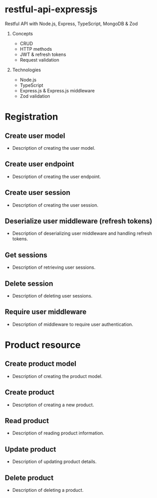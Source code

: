 # restful-api-expressjs
Restful API with Node.js, Express, TypeScript, MongoDB &amp; Zod 

1. Concepts
   * CRUD
   * HTTP methods
   * JWT & refresh tokens
   * Request validation


2. Technologies
   - Node.js
   - TypeScript
   - Express.js & Express.js middleware
   - Zod validation



# Registration

## Create user model
- Description of creating the user model.

## Create user endpoint
- Description of creating the user endpoint.

## Create user session
- Description of creating the user session.

## Deserialize user middleware (refresh tokens)
- Description of deserializing user middleware and handling refresh tokens.

## Get sessions
- Description of retrieving user sessions.

## Delete session
- Description of deleting user sessions.

## Require user middleware
- Description of middleware to require user authentication.

# Product resource

## Create product model
- Description of creating the product model.

## Create product
- Description of creating a new product.

## Read product
- Description of reading product information.

## Update product
- Description of updating product details.

## Delete product
- Description of deleting a product.


